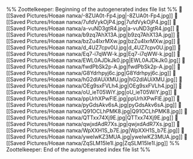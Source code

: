 %% Zoottelkeeper: Beginning of the autogenerated index file list  %%
📄 [[Saved Pictures/Новая папка/-8ZUA0t-Fp4.jpg|-8ZUA0t-Fp4.jpg]]
📄 [[Saved Pictures/Новая папка/7ufdVykOjP4.jpg|7ufdVykOjP4.jpg]]
📄 [[Saved Pictures/Новая папка/a-vuND3gtR4.jpg|a-vuND3gtR4.jpg]]
📄 [[Saved Pictures/Новая папка/b9zq7AhX13A.jpg|b9zq7AhX13A.jpg]]
📄 [[Saved Pictures/Новая папка/bzZu4IxrMXw.jpg|bzZu4IxrMXw.jpg]]
📄 [[Saved Pictures/Новая папка/d_4UZ7cpv0U.jpg|d_4UZ7cpv0U.jpg]]
📄 [[Saved Pictures/Новая папка/Eq7-i7qWW-k.jpg|Eq7-i7qWW-k.jpg]]
📄 [[Saved Pictures/Новая папка/EWL0AJDkJk0.jpg|EWL0AJDkJk0.jpg]]
📄 [[Saved Pictures/Новая папка/fwdPbSk2p-A.jpg|fwdPbSk2p-A.jpg]]
📄 [[Saved Pictures/Новая папка/G8Ydrhpyj6c.jpg|G8Ydrhpyj6c.jpg]]
📄 [[Saved Pictures/Новая папка/hG2dlAUiXMU.jpg|hG2dlAUiXMU.jpg]]
📄 [[Saved Pictures/Новая папка/OEg9sxFVLh4.jpg|OEg9sxFVLh4.jpg]]
📄 [[Saved Pictures/Новая папка/oU_ieT05WiY.jpg|oU_ieT05WiY.jpg]]
📄 [[Saved Pictures/Новая папка/ppUrhXPwFlE.jpg|ppUrhXPwFlE.jpg]]
📄 [[Saved Pictures/Новая папка/pyGdsAkv6sA.jpg|pyGdsAkv6sA.jpg]]
📄 [[Saved Pictures/Новая папка/Q91OCLhPMK8.jpg|Q91OCLhPMK8.jpg]]
📄 [[Saved Pictures/Новая папка/QTTxx74Xj9E.jpg|QTTxx74Xj9E.jpg]]
📄 [[Saved Pictures/Новая папка/qwjxdAdR7Xs.jpg|qwjxdAdR7Xs.jpg]]
📄 [[Saved Pictures/Новая папка/WpXXH1S_b7E.jpg|WpXXH1S_b7E.jpg]]
📄 [[Saved Pictures/Новая папка/ywelwKZ3MUA.jpg|ywelwKZ3MUA.jpg]]
📄 [[Saved Pictures/Новая папка/ZqSLM15Ie1I.jpg|ZqSLM15Ie1I.jpg]]
%% Zoottelkeeper: End of the autogenerated index file list  %%
